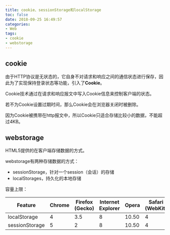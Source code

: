 ```yaml
---
title: cookie、sessionStorage和localStorage
toc: false
date: 2018-09-25 16:49:57
categories:
- Web
tags:
- cookie
- webstorage
---
```


## cookie

由于HTTP协议是无状态的，它自身不对请求和响应之间的通信状态进行保存，因此为了实现保持登录状态等功能，引入了**Cookie**。

Cookie技术通过在请求和响应报文中写入Cookie信息来控制客户端的状态。

若不为Cookie设置过期时间，那么Cookie会在浏览器关闭时被删除。

因为Cookie被携带在http报文中，所以Cookie只适合存储比较小的数据，不能超过4KB。

<!-- more -->

## webstorage

HTML5提供的在客户端存储数据的方式。

webstorage有两种存储数据的方式：

- sessionStorage，针对一个session（会话）的存储
- localStorages，持久化的本地存储

容量上限：

| Feature        | Chrome | Firefox (Gecko) | Internet Explorer | Opera | Safari (WebKit) |
| -------------- | ------ | --------------- | ----------------- | ----- | --------------- |
| localStorage   | 4      | 3.5             | 8                 | 10.50 | 4               |
| sessionStorage | 5      | 2               | 8                 | 10.50 | 4               |

